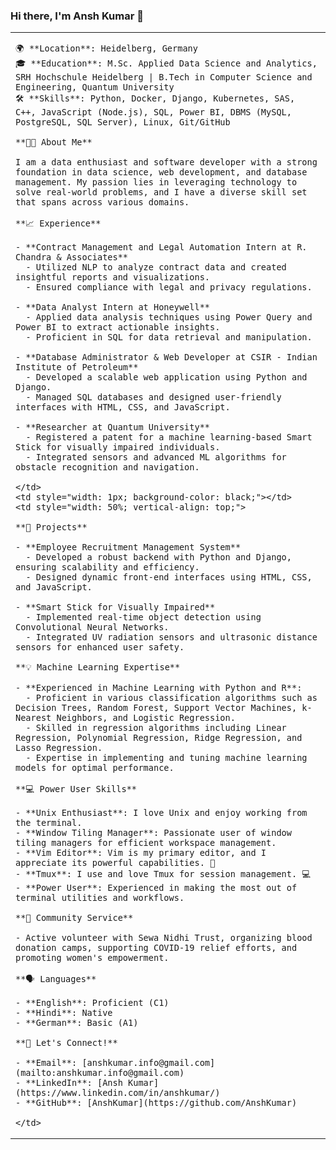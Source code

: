 ### Hi there, I'm Ansh Kumar 👋

<table>
  <tr>
    <td style="width: 50%; vertical-align: top;">

    🌍 **Location**: Heidelberg, Germany  
    🎓 **Education**: M.Sc. Applied Data Science and Analytics, SRH Hochschule Heidelberg | B.Tech in Computer Science and Engineering, Quantum University  
    🛠️ **Skills**: Python, Docker, Django, Kubernetes, SAS, C++, JavaScript (Node.js), SQL, Power BI, DBMS (MySQL, PostgreSQL, SQL Server), Linux, Git/GitHub  

    **👨‍💻 About Me**

    I am a data enthusiast and software developer with a strong foundation in data science, web development, and database management. My passion lies in leveraging technology to solve real-world problems, and I have a diverse skill set that spans across various domains.

    **📈 Experience**

    - **Contract Management and Legal Automation Intern at R. Chandra & Associates**
      - Utilized NLP to analyze contract data and created insightful reports and visualizations.
      - Ensured compliance with legal and privacy regulations.

    - **Data Analyst Intern at Honeywell**
      - Applied data analysis techniques using Power Query and Power BI to extract actionable insights.
      - Proficient in SQL for data retrieval and manipulation.

    - **Database Administrator & Web Developer at CSIR - Indian Institute of Petroleum**
      - Developed a scalable web application using Python and Django.
      - Managed SQL databases and designed user-friendly interfaces with HTML, CSS, and JavaScript.

    - **Researcher at Quantum University**
      - Registered a patent for a machine learning-based Smart Stick for visually impaired individuals.
      - Integrated sensors and advanced ML algorithms for obstacle recognition and navigation.

    </td>
    <td style="width: 1px; background-color: black;"></td>
    <td style="width: 50%; vertical-align: top;">

    **🌟 Projects**

    - **Employee Recruitment Management System**
      - Developed a robust backend with Python and Django, ensuring scalability and efficiency.
      - Designed dynamic front-end interfaces using HTML, CSS, and JavaScript.

    - **Smart Stick for Visually Impaired**
      - Implemented real-time object detection using Convolutional Neural Networks.
      - Integrated UV radiation sensors and ultrasonic distance sensors for enhanced user safety.

    **💡 Machine Learning Expertise**

    - **Experienced in Machine Learning with Python and R**:
      - Proficient in various classification algorithms such as Decision Trees, Random Forest, Support Vector Machines, k-Nearest Neighbors, and Logistic Regression.
      - Skilled in regression algorithms including Linear Regression, Polynomial Regression, Ridge Regression, and Lasso Regression.
      - Expertise in implementing and tuning machine learning models for optimal performance.

    **💻 Power User Skills**

    - **Unix Enthusiast**: I love Unix and enjoy working from the terminal.
    - **Window Tiling Manager**: Passionate user of window tiling managers for efficient workspace management.
    - **Vim Editor**: Vim is my primary editor, and I appreciate its powerful capabilities. 📝
    - **Tmux**: I use and love Tmux for session management. 💻
    - **Power User**: Experienced in making the most out of terminal utilities and workflows.

    **🌱 Community Service**

    - Active volunteer with Sewa Nidhi Trust, organizing blood donation camps, supporting COVID-19 relief efforts, and promoting women's empowerment.

    **🗣️ Languages**

    - **English**: Proficient (C1)
    - **Hindi**: Native
    - **German**: Basic (A1)

    **🔗 Let's Connect!**

    - **Email**: [anshkumar.info@gmail.com](mailto:anshkumar.info@gmail.com)
    - **LinkedIn**: [Ansh Kumar](https://www.linkedin.com/in/anshkumar/)
    - **GitHub**: [AnshKumar](https://github.com/AnshKumar)

    </td>
  </tr>
</table>

